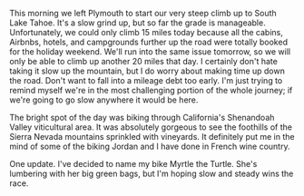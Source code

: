 This morning we left Plymouth to start our very steep climb up to South Lake Tahoe.  It's a slow grind up, but so far the grade is manageable.  Unfortunately, we could only climb 15 miles today because all the cabins, Airbnbs, hotels, and campgrounds further up the road were totally booked for the holiday weekend.  We'll run into the same issue tomorrow, so we will only be able to climb up another 20 miles that day.  I certainly don't hate taking it slow up the mountain, but I do worry about making time up down the road.  Don't want to fall into a mileage debt too early.  I'm just trying to remind myself we're in the most challenging portion of the whole journey; if we're going to go slow anywhere it would be here.

The bright spot of the day was biking through California's Shenandoah Valley viticultural area.  It was absolutely gorgeous to see the foothills of the Sierra Nevada mountains sprinkled with vineyards.  It definitely put me in the mind of some of the biking Jordan and I have done in French wine country.

One update.  I've decided to name my bike Myrtle the Turtle.  She's lumbering with her big green bags, but I'm hoping slow and steady wins the race.
